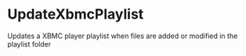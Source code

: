UpdateXbmcPlaylist
==================

Updates a XBMC player playlist when files are added or modified in the playlist folder